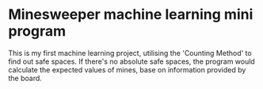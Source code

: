 # Minesweeper machine learning mini program

This is my first machine learning project, utilising the 'Counting Method' to find out safe spaces. If there's no absolute safe spaces, the program would calculate the expected values of mines, base on information provided by the board.